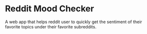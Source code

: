 # Reddit Mood Checker

A web app that helps reddit user to quickly get the sentiment of their favorite topics under their favorite subreddits.
